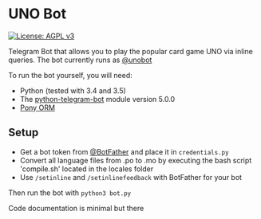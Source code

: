 # UNO Bot

[![License: AGPL v3](https://img.shields.io/badge/License-AGPL%20v3-blue.svg)](./LICENSE)

Telegram Bot that allows you to play the popular card game UNO via inline queries. The bot currently runs as [@unobot](http://telegram.me/unobot)

To run the bot yourself, you will need: 
- Python (tested with 3.4 and 3.5)
- The [python-telegram-bot](https://github.com/python-telegram-bot/python-telegram-bot) module version 5.0.0
- [Pony ORM](https://ponyorm.com/)

## Setup
- Get a bot token from [@BotFather](http://telegram.me/BotFather) and place it in `credentials.py`
- Convert all language files from .po to .mo by executing the bash script 'compile.sh' located in the locales folder
- Use `/setinline` and `/setinlinefeedback` with BotFather for your bot

Then run the bot with `python3 bot.py`

Code documentation is minimal but there
